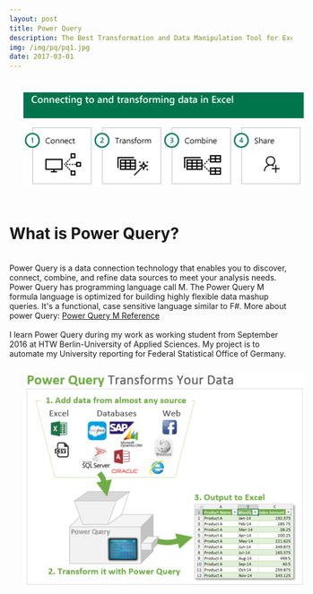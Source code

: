 ```yaml
---
layout: post
title: Power Query
description: The Best Transformation and Data Manipulation Tool for Excel
img: /img/pq/pq1.jpg
date: 2017-03-01
---
```


<img class="center" src="/img/pq/pq2.PNG" style="padding:25px">

# What is Power Query?
<Br>
Power Query is a data connection technology that enables you to discover, connect, combine, and refine data sources to meet your analysis needs. Power Query has programming language call M. The Power Query M formula language is optimized for building highly flexible data mashup queries. It's a functional, case sensitive language similar to F#.  More about power Query: <a href="https://msdn.microsoft.com/en-us/query-bi/m/power-query-m-reference">Power Query M Reference</a> 
<Br>
<Br>
I learn Power Query during my work as working student from September 2016 at HTW Berlin-University of Applied Sciences.
My project is to automate my University reporting for Federal Statistical Office of Germany.

<img class="left" src="/img/pq/pq3.png" style="padding:25px">


 
